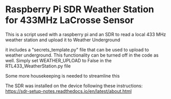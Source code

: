 # Raspberry Pi SDR Weather Station for 433MHz LaCrosse Sensor


This is a script used with a raspberry pi and an SDR to read a local 433 MHz weather station and upload it to Weather Underground

it includes a "secrets_template.py" file that can be used to upload to weather underground. This functionality can be turned off in the code as well. Simply set WEATHER_UPLOAD to False in the RTL433_WeatherStation.py file

Some more housekeeping is needed to streamline this


The SDR was installed on the device following these instructions: 
https://sdr-setup-notes.readthedocs.io/en/latest/about.html

